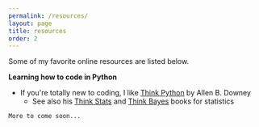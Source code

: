 ```yaml
---
permalink: /resources/
layout: page
title: resources
order: 2
---
```


Some of my favorite online resources are listed below.

**Learning how to code in Python**
* If you're totally new to coding, I like [Think Python](https://greenteapress.com/wp/think-python-2e/) by Allen B. Downey
  * See also his [Think Stats](http://greenteapress.com/wp/think-stats-2e/) and [Think Bayes](http://greenteapress.com/wp/think-bayes/) books for statistics

```
More to come soon...
```
